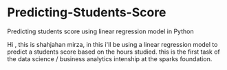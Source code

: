 # Predicting-Students-Score
Predicting students score using linear regression model in Python

Hi , this is shahjahan mirza, in this i'll be using 
a linear regression model to predict a students score 
based on the hours studied. this is the first task of the 
data science / business analytics intenship at the sparks foundation.
